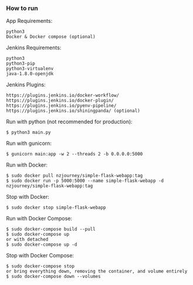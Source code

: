 ### How to run

App Requirements:
```
python3
Docker & Docker compose (optional)
```

Jenkins Requirements:
```
python3
python3-pip
python3-virtualenv
java-1.8.0-openjdk
```

Jenkins Plugins:
```
https://plugins.jenkins.io/docker-workflow/
https://plugins.jenkins.io/docker-plugin/
https://plugins.jenkins.io/pyenv-pipeline/
https://plugins.jenkins.io/shiningpanda/ (optional)
```

Run with python (not recommended for production):
```
$ python3 main.py
```

Run with gunicorn:
```
$ gunicorn main:app -w 2 --threads 2 -b 0.0.0.0:5000
```

Run with Docker:
```
$ sudo docker pull nzjourney/simple-flask-webapp:tag
$ sudo docker run -p 5000:5000 --name simple-flask-webapp -d nzjourney/simple-flask-webapp:tag
```

Stop with Docker:
```
$ sudo docker stop simple-flask-webapp
```

Run with Docker Compose:
```
$ sudo docker-compose build --pull
$ sudo docker-compose up
or with detached
$ sudo docker-compose up -d
```

Stop with Docker Compose:
```
$ sudo docker-compose stop
or bring everything down, removing the container, and volume entirely
$ sudo docker-compose down --volumes
```
